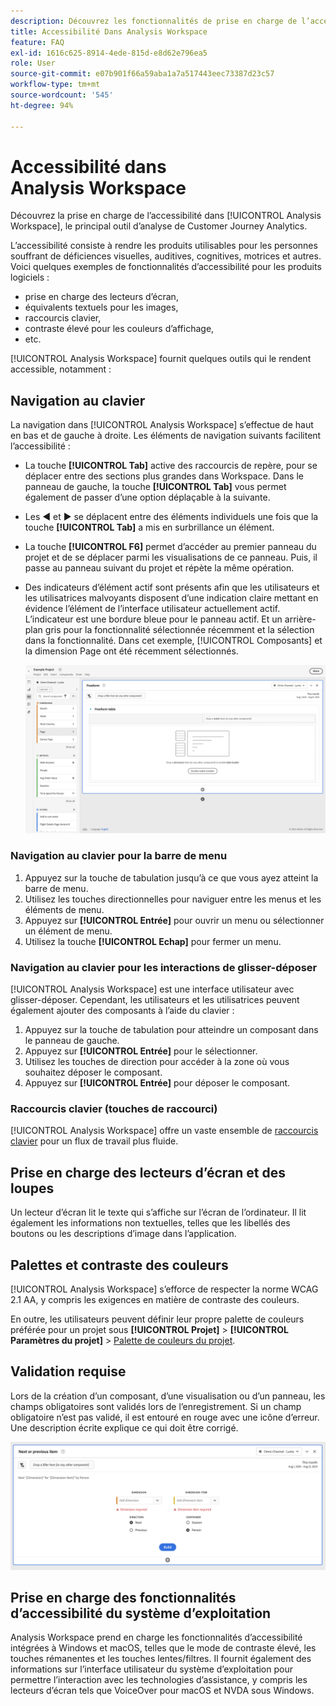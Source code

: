 ```yaml
---
description: Découvrez les fonctionnalités de prise en charge de l’accessibilité dans Analysis Workspace.
title: Accessibilité Dans Analysis Workspace
feature: FAQ
exl-id: 1616c625-8914-4ede-815d-e8d62e796ea5
role: User
source-git-commit: e07b901f66a59aba1a7a517443eec73387d23c57
workflow-type: tm+mt
source-wordcount: '545'
ht-degree: 94%

---
```


# Accessibilité dans Analysis Workspace

Découvrez la prise en charge de l’accessibilité dans [!UICONTROL Analysis Workspace], le principal outil d’analyse de Customer Journey Analytics.

L’accessibilité consiste à rendre les produits utilisables pour les personnes souffrant de déficiences visuelles, auditives, cognitives, motrices et autres. Voici quelques exemples de fonctionnalités d’accessibilité pour les produits logiciels :

* prise en charge des lecteurs d’écran,
* équivalents textuels pour les images,
* raccourcis clavier,
* contraste élevé pour les couleurs d’affichage,
* etc.

[!UICONTROL Analysis Workspace] fournit quelques outils qui le rendent accessible, notamment :

## Navigation au clavier

La navigation dans [!UICONTROL Analysis Workspace] s’effectue de haut en bas et de gauche à droite. Les éléments de navigation suivants facilitent l’accessibilité :

* La touche **[!UICONTROL Tab]** active des raccourcis de repère, pour se déplacer entre des sections plus grandes dans Workspace. Dans le panneau de gauche, la touche **[!UICONTROL Tab]** vous permet également de passer d’une option déplaçable à la suivante.
* Les ◀︎ et ▶︎ se déplacent entre des éléments individuels une fois que la touche **[!UICONTROL Tab]** a mis en surbrillance un élément.
* La touche **[!UICONTROL F6]** permet d’accéder au premier panneau du projet et de se déplacer parmi les visualisations de ce panneau. Puis, il passe au panneau suivant du projet et répète la même opération.
* Des indicateurs d’élément actif sont présents afin que les utilisateurs et les utilisatrices malvoyants disposent d’une indication claire mettant en évidence l’élément de l’interface utilisateur actuellement actif. L’indicateur est une bordure bleue pour le panneau actif. Et un arrière-plan gris pour la fonctionnalité sélectionnée récemment et la sélection dans la fonctionnalité. Dans cet exemple, [!UICONTROL Composants] et la dimension Page ont été récemment sélectionnés.

  ![Tableau à structure libre affichant un indicateur de mise au point d’une bordure bleue autour du tableau à structure libre.](assets/focus-indicator.png)

### Navigation au clavier pour la barre de menu

1. Appuyez sur la touche de tabulation jusqu’à ce que vous ayez atteint la barre de menu.
1. Utilisez les touches directionnelles pour naviguer entre les menus et les éléments de menu.
1. Appuyez sur **[!UICONTROL Entrée]** pour ouvrir un menu ou sélectionner un élément de menu.
1. Utilisez la touche **[!UICONTROL Echap]** pour fermer un menu.

### Navigation au clavier pour les interactions de glisser-déposer

[!UICONTROL Analysis Workspace] est une interface utilisateur avec glisser-déposer. Cependant, les utilisateurs et les utilisatrices peuvent également ajouter des composants à l’aide du clavier :

1. Appuyez sur la touche de tabulation pour atteindre un composant dans le panneau de gauche.
1. Appuyez sur **[!UICONTROL Entrée]** pour le sélectionner.
1. Utilisez les touches de direction pour accéder à la zone où vous souhaitez déposer le composant.
1. Appuyez sur **[!UICONTROL Entrée]** pour déposer le composant.

### Raccourcis clavier (touches de raccourci)

[!UICONTROL Analysis Workspace] offre un vaste ensemble de [raccourcis clavier](/help/analysis-workspace/build-workspace-project/fa-shortcut-keys.md) pour un flux de travail plus fluide.

## Prise en charge des lecteurs d’écran et des loupes

Un lecteur d’écran lit le texte qui s’affiche sur l’écran de l’ordinateur. Il lit également les informations non textuelles, telles que les libellés des boutons ou les descriptions d’image dans l’application.

## Palettes et contraste des couleurs

[!UICONTROL Analysis Workspace] s’efforce de respecter la norme WCAG 2.1 AA, y compris les exigences en matière de contraste des couleurs.

En outre, les utilisateurs peuvent définir leur propre palette de couleurs préférée pour un projet sous **[!UICONTROL Projet]** > **[!UICONTROL Paramètres du projet]** > [Palette de couleurs du projet](/help/analysis-workspace/build-workspace-project/color-palettes.md).

## Validation requise

Lors de la création d’un composant, d’une visualisation ou d’un panneau, les champs obligatoires sont validés lors de l’enregistrement. Si un champ obligatoire n’est pas validé, il est entouré en rouge avec une icône d’erreur. Une description écrite explique ce qui doit être corrigé.

![Créateur de segments et indicateur de validation des erreurs.](assets/error-validation.png)

## Prise en charge des fonctionnalités d’accessibilité du système d’exploitation

Analysis Workspace prend en charge les fonctionnalités d’accessibilité intégrées à Windows et macOS, telles que le mode de contraste élevé, les touches rémanentes et les touches lentes/filtres. Il fournit également des informations sur l’interface utilisateur du système d’exploitation pour permettre l’interaction avec les technologies d’assistance, y compris les lecteurs d’écran tels que VoiceOver pour macOS et NVDA sous Windows.
